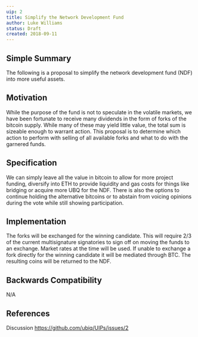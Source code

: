 ```yaml
---
uip: 2
title: Simplify the Network Development Fund
author: Luke Williams
status: Draft
created: 2018-09-11
---
```


## Simple Summary

The following is a proposal to simplify the network development fund (NDF) into more useful assets.

## Motivation

While the purpose of the fund is not to speculate in the volatile markets, we have been fortunate to receive many dividends in the form of forks of the bitcoin supply. While many of these may yield little value, the total sum is sizeable enough to warrant action. This proposal is to determine which action to perform with selling of all available forks and what to do with the garnered funds.

## Specification

We can simply leave all the value in bitcoin to allow for more project funding, diversify into ETH to provide liquidity and gas costs for things like bridging or acquire more UBQ for the NDF. There is also the options to continue holding the alternative bitcoins or to abstain from voicing opinions during the vote while still showing participation.

## Implementation

The forks will be exchanged for the winning candidate. This will require 2/3 of the current multisignature signatories to sign off on moving the funds to an exchange. Market rates at the time will be used. If unable to exchange a fork directly for the winning candidate it will be mediated through BTC. The resulting coins will be returned to the NDF.

## Backwards Compatibility

N/A

## References

Discussion
https://github.com/ubiq/UIPs/issues/2
